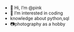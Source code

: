 - 👋 Hi, I’m @pink
- 👀 I’m interested in coding
- knowledge about python,sql
- 📷photography as a hobby

